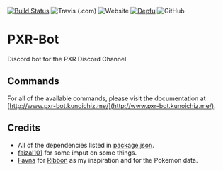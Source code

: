 [![Build Status](https://travis-ci.com/KunoichiZ/PXR-Bot.svg?token=qTv7Q7cSefqCStMArFcA&branch=master)](https://travis-ci.com/KunoichiZ/PXR-Bot) ![Travis (.com)](https://img.shields.io/travis/com/KunoichiZ/PXR-Bot.svg?logo=travis) ![Website](https://img.shields.io/website/https/www.pxr-bot.kunoichiz.me.svg?label=documentation&logo=vue.js) [![Depfu](https://badges.depfu.com/badges/50387fc63aa606a42520f049541a0e65/overview.svg)](https://depfu.com/repos/KunoichiZ/PXR-Bot?project_id=8179) ![GitHub](https://img.shields.io/github/license/KunoichiZ/PXR-Bot.svg)

# PXR-Bot
Discord bot for the PXR Discord Channel

## Commands
For all of the available commands, please visit the documentation at [http://www.pxr-bot.kunoichiz.me/](http://www.pxr-bot.kunoichiz.me/).

## Credits
* All of the dependencies listed in [package.json](./package.json).
* [faizal101](https://github.com/faizal101) for some imput on some things.
* [Favna](https://github.com/Favna) for [Ribbon](https://github.com/Favna/ribbon) as my inspiration and for the Pokemon data.